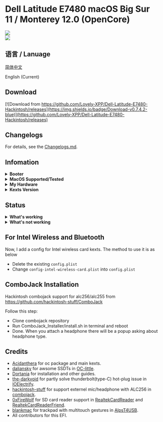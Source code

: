 # Dell Latitude E7480 macOS Big Sur 11 / Monterey 12.0 (OpenCore)

<div style="align: center">
<img src="https://user-images.githubusercontent.com/66028151/139106659-df5a4237-6c56-4bdf-8f02-7bbeb89fbc4b.png">
</div>

<div style="align: center">
<img src="https://user-images.githubusercontent.com/66028151/139422612-eb1a5d19-1772-4417-94b6-bfee991ee13d.png">
</div>


## 语言 / Lanuage
[简体中文](https://github.com/Lovely-XPP/Dell-Latitude-E7480-Hackintosh/blob/main/README-cn.md)

English (Current)

## Download
[![Download from https://github.com/Lovely-XPP/Dell-Latitude-E7480-Hackintosh/releases](https://img.shields.io/badge/Download-v0.7.4.2-blue)](https://github.com/Lovely-XPP/Dell-Latitude-E7480-Hackintosh/releases)

## Changelogs

For details, see the [Changelogs.md](https://github.com/Lovely-XPP/Dell-Latitude-E7480-Hackintosh/blob/main/Changelogs.md).

## Infomation

<details>  
<summary><strong>Booter</strong></summary>
</br>
OpenCore 0.7.2 / 0.7.3 / 0.7.4
</details>

<details>  
<summary><strong>MacOS Supported/Tested</strong></summary>
</br>
- Big Sur 11.5.0 - 11.5.2 </br>
- Big Sur 11.6 - 11.6.1 </br>
- Monterey 12.0 - 12.0.1 </br>
</details>

<details>  
<summary><strong>My Hardware</strong></summary>
</br>

| Model              | Dell Latitude E7480                        |
|:-------------------|:-------------------------------------------|
| Processor          | Intel Core i7-7700U                        |
| Graphics           | Integrated Intel HD Graphics 620           |
| Memory             | 8GB 2133MHz DDR4 * 2                       |
| Display            | 13" 2K (2560x1440) with ELAN Touchscreen   |
| Storage            | Sandisk 1T M.2 NVMe SSD                    |
| WLAN + Bluetooth   | Broadcom BCM94360Z4                        |
| Camera             | 1920x1080 FHD Webcam                       |
| Fingerprint Reader | No                                         |
| Soundcard          | Realtek ALC256                             |
| Keyboard           | Backlit Keyboard                           |
| Trackpad           | ALPS Touchpad                              |
| microSD Card Reader| Realtek RTS525A microSD card reader        |

Tips: 
* For macOS 12 Monterey, DW1820 do not work well (can not use Airdrop, Handoff and Sidercar). Therefore I change it to BCM94360Z4 and it works well!
* Strongly recommand you to re-create USBMap.kext for your own laptop with this [tool](https://github.com/corpnewt/USBMap) 
* If you change your hardware (like wireless), re-create the USBMap.kext as well.
* It is strong recommanded that re-generate a serial number for your own laptop(needed to be check invaluable in apple.com)!
* Do not turn on `Find my mac`!

</details>

<details>  
<summary><strong>Kexts Version</strong></summary>
</br>

| Kexts          | Version                        | Updated Time       | Updated Way              |
|:----------------|:-------------------------------------------|:---------------|:----------------|
|	AirportBrcmFixup	|	2.1.4	|	2021-08-16	|	Compile on Local Machine	|
|	AirportItlwm	|	2.1.0	|	2021-10-27	|	Compile on Local Machine	|
|	AirportItlwm	|	2.1.0	|	2021-10-27	|	Compile on Local Machine	|
|	AlpsT4USB	|	1.0.0d1	|	2021-10-09	|	Official Release	|
|	AppleALC	|	1.6.5	|	2021-10-04	|	Official Release	|
|	BlueToolFixup	|	2.6.1	|	2021-10-27	|	Compile on Local Machine	|
|	BrcmBluetoothInjector	|	2.6.1	|	2021-10-22	|	Official Release	|
|	BrcmFirmwareData	|	2.6.1	|	2021-10-27	|	Compile on Local Machine	|
|	BrcmPatchRAM3	|	2.6.1	|	2021-10-27	|	Compile on Local Machine	|
|	BrightnessKeys	|	1.0.3	|	2021-08-16	|	Compile on Local Machine	|
|	CPUFriend	|	1.2.5	|	2021-08-16	|	Compile on Local Machine	|
|	CpuTscSync	|	1.0.5	|	2021-10-04	|	Official Release	|
|	ECEnabler	|	1.0.2	|	2021-10-27	|	Compile on Local Machine	|
|	FeatureUnlock	|	1.0.4	|	2021-10-22	|	Compile on Local Machine	|
|	HibernationFixup	|	1.4.5	|	2021-10-27	|	Compile on Local Machine	|
|	IntelBluetoothFirmware	|	2.0.1	|	2021-10-27	|	Compile on Local Machine	|
|	IntelBluetoothInjector	|	2.0.1	|	2021-10-27	|	Compile on Local Machine	|
|	IntelMausi	|	1.0.8	|	2021-08-27	|	Official Release	|
|	Lilu	|	1.5.7	|	2021-10-27	|	Compile on Local Machine	|
|	NVMeFix	|	1.1.0	|	2021-08-23	|	Compile on Local Machine	|
|	RealtekCardReader	|	0.9.7	|	2021-10-27	|	Compile on Local Machine	|
|	RealtekCardReaderFriend	|	1.0.0	|	2021-08-16	|	Compile on Local Machine	|
|	RestrictEvents	|	1.0.5	|	2021-10-04	|	Official Release	|
|	SMCBatteryManager	|	1.2.7	|	2021-09-06	|	Official Release	|
|	SMCDellSensors	|	1.2.7	|	2021-09-06	|	Official Release	|
|	SMCLightSensor	|	1.2.7	|	2021-09-06	|	Official Release	|
|	SMCProcessor	|	1.2.7	|	2021-09-06	|	Official Release	|
|	SMCSuperIO	|	1.2.7	|	2021-09-06	|	Official Release	|
|	USBPorts	|	1.0	|	2021-10-30	|	USB Ports Inject	|
|	VerbStub	|	1.0.4	|	2021-06-20	|	Official Release	|
|	VirtualSMC	|	1.2.7	|	2021-09-06	|	Official Release	|
|	Voodoo PS/2 Controller	|	2.2.6	|	2021-10-04	|	Official Release	|
|	VoodooI2C	|	2.6.5	|	2021-02-28	|	Official Release	|
|	VoodooI2CHID	|	1	|	2021-10-10	|	Official Release	|
|	WhateverGreen	|	1.5.5	|	2021-10-27	|	Compile on Local Machine	|

</details>

## Status

<details>  
<summary><strong>What's working</strong></summary>
</br>

- [x] Intel HD 620 Graphics `incuding graphics acceleration`
- [x] All USB ports
- [x] HDMI/Type-C display monitor Hot-Plug fully supported(Sleep/dim after lock, audio output support)
- [x] Internal camera
- [x] WiFi （2.4GHz/5G）
- [x] Bluetooth
- [x] Shutdown/ Reboot/ Sleep/ Wake (include Fn + insert and LID device to sleep)
- [x] All fn key work (You need to setting on bios first. Go to POST Behavior -> Fn Lock Options. Check Fn Lock and Lock mode disable/standard)  
- [x] Speakers and headphones jack
- [x] External mic/Headphone mic jack(Working with [combojack](https://github.com/hackintosh-stuff/ComboJack)) 
- [x] Intel Gigabit Ethernet
- [x] App Store
- [x] (unsure, associated with your apple account) iMessage and Facetime 
- [x] miniDP and HDMI with digital audio passthrough(If you experience cursor lags, try turning on and off one of the displays.)
- [x] Keyboard and Trackpad (support Multitouch gestures)
- [x] Airdrop , Handoff , Sidecar and Airplay (These features are only for Brcmcom wireless card, and Airplay is only support for macOS12)
- [x] SD Card Reader

</details>

<details>  
<summary><strong>What's not working</strong></summary>
</br>

None so far.

</details>

## For Intel Wireless and Bluetooth

Now, I add a config for Intel wireless card kexts. The method to use it is as below

* Delete the existing `config.plist`
* Change `config-intel-wireless-card.plist` into `config.plist`

## ComboJack Installation

Hackintosh combojack support for alc256/alc255 from https://github.com/hackintosh-stuff/ComboJack

Follow this step:
* Clone combojack repository
* Run ComboJack_Installer/install.sh in terminal and reboot
* Done. When you attach a headphone there will be a popup asking about headphone type.

## Credits
* [Acidanthera](https://github.com/Acidanthera) for oc package and main kexts.
* [daliansky](https://github.com/daliansky) for awsome SSDTs in [OC-little](https://github.com/daliansky/OC-little).
* [Dortania](https://dortania.github.io/) for installation and other guides.
* [the-darkvoid](https://github.com/the-darkvoid) for partly solve thunderbolt(type-C) hot-plug issue in [IOElectrify](https://github.com/the-darkvoid/macOS-IOElectrify).
* [hackintosh-stuff](https://github.com/hackintosh-stuff) for support externel mic/headphone with ALC256 in [combojack](https://github.com/hackintosh-stuff/ComboJack).
* [0xFireWolf](https://github.com/0xFireWolf) for SD card reader support in [RealtekCardReader](https://github.com/0xFireWolf/RealtekCardReader) and [RealtekCardReaderFriend](https://github.com/0xFireWolf/RealtekCardReaderFriend).
* [blankmac](https://github.com/blankmac) for trackpad with multitouch gestures in [AlpsT4USB](https://github.com/blankmac/AlpsT4USB).
* All contributors for this EFI.
